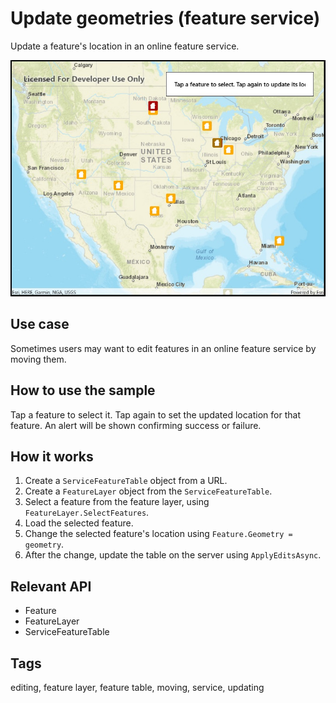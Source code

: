 ﻿# Update geometries (feature service)

Update a feature's location in an online feature service.

![Image of update geometries feature service](UpdateGeometries.jpg)

## Use case

Sometimes users may want to edit features in an online feature service by moving them.

## How to use the sample

Tap a feature to select it. Tap again to set the updated location for that feature. An alert will be shown confirming success or failure.

## How it works

1. Create a `ServiceFeatureTable` object from a URL.
2. Create a `FeatureLayer` object from the `ServiceFeatureTable`.
3. Select a feature from the feature layer, using `FeatureLayer.SelectFeatures`.
4. Load the selected feature.
5. Change the selected feature's location using `Feature.Geometry = geometry`.
6. After the change, update the table on the server using `ApplyEditsAsync`.

## Relevant API

* Feature
* FeatureLayer
* ServiceFeatureTable

## Tags

editing, feature layer, feature table, moving, service, updating